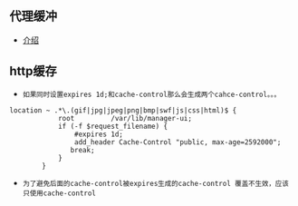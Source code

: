 ## 代理缓冲

* [介绍](https://juejin.cn/post/6844904084021968909)


## http缓存
* `如果同时设置expires 1d;和cache-control那么会生成两个cahce-control。。。`
```text
location ~ .*\.(gif|jpg|jpeg|png|bmp|swf|js|css|html)$ {                                                                          
            root         /var/lib/manager-ui;                                                                             
            if (-f $request_filename) {                                                                                                   
                #expires 1d;                                                                                                              
                add_header Cache-Control "public, max-age=2592000";                                                                       
               break;                                                                                                                     
            }                                                                                                                             
        }
```
* `为了避免后面的cache-control被expires生成的cache-control 覆盖不生效，应该只使用cache-control`
